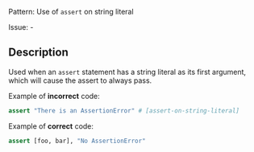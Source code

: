 Pattern: Use of `assert` on string literal

Issue: -

## Description

Used when an `assert` statement has a string literal as its first argument, which will cause the assert to always pass.

Example of **incorrect** code:

```python
assert "There is an AssertionError" # [assert-on-string-literal]
```

Example of **correct** code:

```python
assert [foo, bar], "No AssertionError"
```